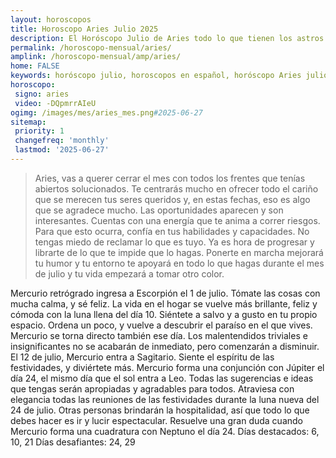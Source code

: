 ```yaml
---
layout: horoscopos
title: Horoscopo Aries Julio 2025
description: El Horóscopo Julio de Aries todo lo que tienen los astros preparados para este mes, amor, trabajo, familia. Todo sobre astrologia, tarot, predicciones. Horoscopo gratis en español, predicciones y astrología.
permalink: /horoscopo-mensual/aries/
amplink: /horoscopo-mensual/amp/aries/
home: FALSE
keywords: horóscopo julio, horoscopos en español, horóscopo Aries julio , horóscopo esperanza gracia, horoscop, horóscopos gratis, horoscopo Aries, Tarot, Astrologia, Zodíaco, Aries, horoscopo gratis, horoscopo del mes 
horoscopo:
 signo: aries
 video: -DQpmrrAIeU
ogimg: /images/mes/aries_mes.png#2025-06-27
sitemap:
 priority: 1
 changefreq: 'monthly'
 lastmod: '2025-06-27'
---
```



 > Aries, vas a querer cerrar el mes con todos los frentes que tenías abiertos solucionados. Te centrarás mucho en ofrecer todo el cariño que se merecen tus seres queridos y, en estas fechas, eso es algo que se agradece mucho. Las oportunidades aparecen y son interesantes. Cuentas con una energía que te anima a correr riesgos. Para que esto ocurra, confía en tus habilidades y capacidades. No tengas miedo de reclamar lo que es tuyo. Ya es hora de progresar y librarte de lo que te impide que lo hagas. Ponerte en marcha mejorará tu humor y tu entorno te apoyará en todo lo que hagas durante el mes de julio y tu vida empezará a tomar otro color.



Mercurio retrógrado ingresa a Escorpión el 1 de julio. Tómate las cosas con mucha calma, y sé feliz. La vida en el hogar se vuelve más brillante, feliz y cómoda con la luna llena del día 10. Siéntete a salvo y a gusto en tu propio espacio. Ordena un poco, y vuelve a descubrir el paraíso en el que vives. Mercurio se torna directo también ese día. Los malentendidos triviales e insignificantes no se acabarán de inmediato, pero comenzarán a disminuir. 
El 12 de julio, Mercurio entra a Sagitario. Siente el espíritu de las festividades, y diviértete más. Mercurio forma una conjunción con Júpiter el día 24, el mismo día que el sol entra a Leo. Todas las sugerencias e ideas que tengas serán apropiadas y agradables para todos. 
Atraviesa con elegancia todas las reuniones de las festividades durante la luna nueva del 24 de julio. Otras personas brindarán la hospitalidad, así que todo lo que debes hacer es ir y lucir espectacular. Resuelve una gran duda cuando Mercurio forma una cuadratura con Neptuno el día 24. 
Días destacados: 6, 10, 21
Días desafiantes: 24, 29